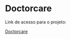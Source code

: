 # Doctorcare

Link de acesso para o projeto:

<a href="https://storied-sundae-83abfd.netlify.app" target="_blank">Doctorcare</a>
